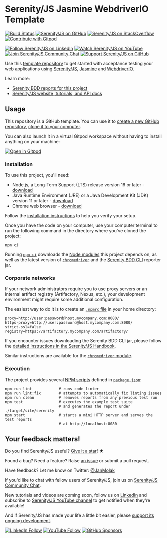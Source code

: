 # Serenity/JS Jasmine WebdriverIO Template

[![Build Status](https://github.com/serenity-js/serenity-js-jasmine-webdriverio-template/workflows/build/badge.svg)](https://github.com/serenity-js/serenity-js-jasmine-webdriverio-template/actions)
[![Serenity/JS on GitHub](https://img.shields.io/badge/github-serenity--js-yellow?logo=github)](https://github.com/serenity-js/serenity-js)
[![Serenity/JS on StackOverflow](https://img.shields.io/badge/stackoverflow-serenity--js-important?logo=stackoverflow)](https://stackoverflow.com/questions/tagged/serenity-js)
[![Contribute with Gitpod](https://img.shields.io/badge/Contribute%20with-Gitpod-908a85?logo=gitpod)](https://gitpod.io/from-referrer/)

[![Follow Serenity/JS on LinkedIn](https://img.shields.io/badge/Follow-Serenity%2FJS%20-0077B5?logo=linkedin)](https://www.linkedin.com/company/serenity-js)
[![Watch Serenity/JS on YouTube](https://img.shields.io/badge/Watch-@serenity--js-E62117?logo=youtube)](https://www.youtube.com/@serenity-js)
[![Join Serenity/JS Community Chat](https://img.shields.io/badge/Chat-Serenity%2FJS%20Community-FBD30B?logo=matrix)](https://matrix.to/#/#serenity-js:gitter.im)
[![Support Serenity/JS on GitHub](https://img.shields.io/badge/Support-@serenity--js-703EC8?logo=github)](https://github.com/sponsors/serenity-js)

Use this [template repository](https://help.github.com/en/articles/creating-a-repository-from-a-template)
to get started with acceptance testing your web applications using [Serenity/JS](https://serenity-js.org),
[Jasmine](https://jasmine.github.io/) and [WebdriverIO](https://webdriver.io/).

Learn more:
- [Serenity BDD reports for this project](https://serenity-js.github.io/serenity-js-jasmine-webdriverio-template/)
- [Serenity/JS website, tutorials, and API docs](https://serenity-js.org/)

## Usage

This repository is a GitHub template. You can use it to [create a new GitHub repository](https://help.github.com/en/articles/creating-a-repository-from-a-template), [clone it to your computer](https://docs.github.com/en/free-pro-team@latest/github/creating-cloning-and-archiving-repositories/cloning-a-repository).

You can also launch it in a virtual Gitpod workspace without having to install anything on your machine:

[![Open in Gitpod](https://gitpod.io/button/open-in-gitpod.svg)](https://gitpod.io/from-referrer/)

### Installation

To use this project, you'll need:
- Node.js, a Long-Term Support (LTS) release version 16 or later - [download](https://nodejs.org/en/)
- Java Runtime Environment (JRE) or a Java Development Kit (JDK) version 11 or later - [download](https://adoptopenjdk.net/)
- Chrome web browser - [download](https://www.google.co.uk/chrome/)

Follow the [installation instructions](https://serenity-js.org/handbook/about/installation/) to help you verify your setup.

Once you have the code on your computer, use your computer terminal to run the following command in the directory where you've cloned the project:
```
npm ci
```

Running [`npm ci`](https://docs.npmjs.com/cli/v6/commands/npm-ci) downloads the [Node modules](https://docs.npmjs.com/about-packages-and-modules) this project depends on, as well as the latest version of [`chromedriver`](https://www.npmjs.com/package/chromedriver) and the [Serenity BDD CLI](https://github.com/serenity-bdd/serenity-cli) reporter jar. 

### Corporate networks

If your network administrators require you to use proxy servers or an internal artifact registry (Artifactory, Nexus, etc.), your development environment might require some additional configuration.

The easiest way to do it is to create an [`.npmrc` file](https://docs.npmjs.com/cli/v6/configuring-npm/npmrc) in your home directory: 

```
proxy=http://user:password@host.mycompany.com:8080/
https-proxy=http://user:password@host.mycompany.com:8080/
strict-ssl=false
registry=https://artifactory.mycompany.com/artifactory/
```

If you encounter issues downloading the Serenity BDD CLI jar, please follow the [detailed instructions in the Serenity/JS Handbook](https://serenity-js.org/api/serenity-bdd/#downloading-the-serenity-bdd-reporting-cli).

Similar instructions are available for the [`chromedriver` module](https://www.npmjs.com/package/chromedriver).

### Execution

The project provides several [NPM scripts](https://docs.npmjs.com/cli/v6/using-npm/scripts) defined in [`package.json`](package.json):

```
npm run lint            # runs code linter
npm run lint:fix        # attempts to automatically fix linting issues
npm run clean           # removes reports from any previous test run
npm test                # executes the example test suite
                        # and generates the report under ./target/site/serenity
npm start               # starts a mini HTTP server and serves the test reports
                        # at http://localhost:8080
```

## Your feedback matters!

Do you find Serenity/JS useful? [Give it a star](https://github.com/serenity-js/serenity-js)! &#9733;

Found a bug? Need a feature? Raise [an issue](https://github.com/serenity-js/serenity-js/issues?state=open)
or submit a pull request.

Have feedback? Let me know on Twitter: [@JanMolak](https://twitter.com/JanMolak)

If you'd like to chat with fellow users of Serenity/JS, join us on [Serenity/JS Community Chat](https://gitter.im/serenity-js/Lobby).

New tutorials and videos are coming soon, follow us on [LinkedIn](https://www.linkedin.com/company/serenity-js) and subscribe to [Serenity/JS YouTube channel](https://www.youtube.com/channel/UC0RdeVPyjtJopVHvlLrXd1Q) to get notified when they're available!

And if Serenity/JS has made your life a little bit easier, please [support its ongoing development](https://github.com/sponsors/serenity-js).

[![LinkedIn Follow](https://img.shields.io/badge/Follow%20Serenity%2FJS-0077B5?style=for-the-badge&logo=linkedin&logoColor=white)](https://www.linkedin.com/company/serenity-js)
[![YouTube Follow](https://img.shields.io/badge/Watch%20@serenity&#8212;JS-FA120F?style=for-the-badge&logo=youtube&logoColor=white)](https://www.youtube.com/@serenity-js)
[![GitHub Sponsors](https://img.shields.io/badge/Support%20@serenity%2FJS-703EC8?style=for-the-badge&logo=github&logoColor=white)](https://github.com/sponsors/serenity-js)
